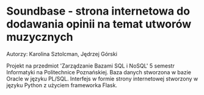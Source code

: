 # Soundbase - strona internetowa do dodawania opinii na temat utworów muzycznych

Autorzy: Karolina Sztolcman, Jędrzej Górski

Projekt na przedmiot 'Zarządzanie Bazami SQL i NoSQL' 5 semestr Informatyki na Politechnice Poznańskiej.
Baza danych stworzona w bazie Oracle w języku PL/SQL. 
Interfejs w formie strony internetowej stworzony w języku Python z użyciem frameworka Flask.
